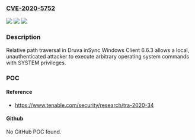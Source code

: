 ### [CVE-2020-5752](https://cve.mitre.org/cgi-bin/cvename.cgi?name=CVE-2020-5752)
![](https://img.shields.io/static/v1?label=Product&message=Druva%20inSync%20Windows%20Client&color=blue)
![](https://img.shields.io/static/v1?label=Version&message=n%2Fa&color=blue)
![](https://img.shields.io/static/v1?label=Vulnerability&message=Unauthenticated%20Path%20Traversal%20Vulnerability&color=brighgreen)

### Description

Relative path traversal in Druva inSync Windows Client 6.6.3 allows a local, unauthenticated attacker to execute arbitrary operating system commands with SYSTEM privileges.

### POC

#### Reference
- https://www.tenable.com/security/research/tra-2020-34

#### Github
No GitHub POC found.

